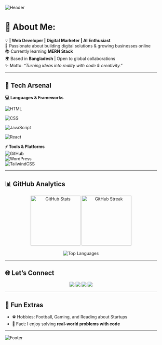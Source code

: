 <!-- Banner -->
![Header](https://capsule-render.vercel.app/api?type=waving&color=gradient&height=200&section=header&text=Hi%20I'm%20Rupom!%20👋&fontSize=45&fontAlignY=35&animation=fadeIn)

# 💫 About Me:
💡 **| Web Developer | Digital Marketer | AI Enthusiast**  
🚀 Passionate about building digital solutions & growing businesses online  
📚 Currently learning **MERN Stack**  
🌍 Based in **Bangladesh** | Open to global collaborations  
✨ Motto: *“Turning ideas into reality with code & creativity.”*  

---

## 🚀 Tech Arsenal  

**💻 Languages & Frameworks**  

![HTML](https://img.shields.io/badge/HTML5-E34F26?style=for-the-badge&logo=html5&logoColor=white)  

![CSS](https://img.shields.io/badge/CSS3-1572B6?style=for-the-badge&logo=css3&logoColor=white)  

![JavaScript](https://img.shields.io/badge/JavaScript-F7DF1E?style=for-the-badge&logo=javascript&logoColor=black)  

![React](https://img.shields.io/badge/React-20232A?style=for-the-badge&logo=react&logoColor=61DAFB)  


**⚡ Tools & Platforms**  
![GitHub](https://img.shields.io/badge/GitHub-100000?style=for-the-badge&logo=github&logoColor=white)  
![WordPress](https://img.shields.io/badge/WordPress-21759B?style=for-the-badge&logo=wordpress&logoColor=white)  
![TailwindCSS](https://img.shields.io/badge/Tailwind_CSS-38B2AC?style=for-the-badge&logo=tailwind-css&logoColor=white)  

---

## 📊 GitHub Analytics  

<p align="center">
  <img src="https://github-readme-stats.vercel.app/api?username=iamrupom07&show_icons=true&theme=tokyonight" alt="GitHub Stats" height="165"/>
  <img src="https://github-readme-streak-stats.herokuapp.com/?user=iamrupom07&theme=tokyonight" alt="GitHub Streak" height="165"/>
</p>  

<p align="center">
  <img src="https://github-readme-stats.vercel.app/api/top-langs/?username=iamrupom07&layout=compact&theme=tokyonight" alt="Top Languages"/>
</p>  

---

## 🌐 Let’s Connect  

<p align="center">
  <a href="https://iamrupom.netlify.app/"><img src="https://img.shields.io/badge/🌍%20Portfolio-000?style=for-the-badge"></a>
  <a href="https://www.linkedin.com/in/rupomsaidur"><img src="https://img.shields.io/badge/LinkedIn-blue?style=for-the-badge&logo=linkedin"></a>
  <a href="https://github.com/iamrupom07"><img src="https://img.shields.io/badge/GitHub-181717?style=for-the-badge&logo=github"></a>
  <a href="https://x.com/"><img src="https://img.shields.io/badge/Twitter-black?style=for-the-badge&logo=twitter"></a>
</p>  

---

## 🎨 Fun Extras  

- ⚽ Hobbies: Football, Gaming, and Reading about Startups  
- 🧩 Fact: I enjoy solving **real-world problems with code**  

---

<!-- Footer -->
![Footer](https://capsule-render.vercel.app/api?type=waving&color=gradient&height=100&section=footer)
